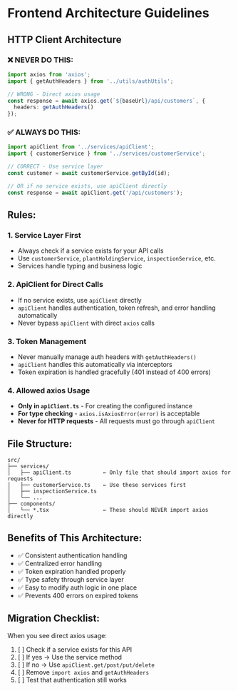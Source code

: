 # Frontend Architecture Guidelines

## HTTP Client Architecture

### ❌ NEVER DO THIS:
```typescript
import axios from 'axios';
import { getAuthHeaders } from '../utils/authUtils';

// WRONG - Direct axios usage
const response = await axios.get(`${baseUrl}/api/customers`, { 
  headers: getAuthHeaders() 
});
```

### ✅ ALWAYS DO THIS:
```typescript
import apiClient from '../services/apiClient';
import { customerService } from '../services/customerService';

// CORRECT - Use service layer
const customer = await customerService.getById(id);

// OR if no service exists, use apiClient directly
const response = await apiClient.get('/api/customers');
```

## Rules:

### 1. **Service Layer First**
- Always check if a service exists for your API calls
- Use `customerService`, `plantHoldingService`, `inspectionService`, etc.
- Services handle typing and business logic

### 2. **ApiClient for Direct Calls**
- If no service exists, use `apiClient` directly
- `apiClient` handles authentication, token refresh, and error handling automatically
- Never bypass `apiClient` with direct `axios` calls

### 3. **Token Management**
- Never manually manage auth headers with `getAuthHeaders()`
- `apiClient` handles this automatically via interceptors
- Token expiration is handled gracefully (401 instead of 400 errors)

### 4. **Allowed axios Usage**
- **Only in `apiClient.ts`** - For creating the configured instance
- **For type checking** - `axios.isAxiosError(error)` is acceptable
- **Never for HTTP requests** - All requests must go through `apiClient`

## File Structure:
```
src/
├── services/
│   ├── apiClient.ts          ← Only file that should import axios for requests
│   ├── customerService.ts    ← Use these services first
│   ├── inspectionService.ts
│   └── ...
├── components/
│   └── *.tsx                 ← These should NEVER import axios directly
```

## Benefits of This Architecture:
- ✅ Consistent authentication handling
- ✅ Centralized error handling
- ✅ Token expiration handled properly
- ✅ Type safety through service layer
- ✅ Easy to modify auth logic in one place
- ✅ Prevents 400 errors on expired tokens

## Migration Checklist:
When you see direct axios usage:
1. [ ] Check if a service exists for this API
2. [ ] If yes → Use the service method
3. [ ] If no → Use `apiClient.get/post/put/delete`
4. [ ] Remove `import axios` and `getAuthHeaders`
5. [ ] Test that authentication still works
